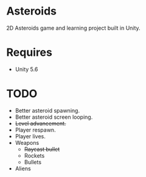 # Asteroids
2D Asteroids game and learning project built in Unity.

# Requires

- Unity 5.6

# TODO

- Better asteroid spawning.
- Better asteroid screen looping.
- ~~Level advancement.~~
- Player respawn.
- Player lives.
- Weapons
  - ~~Raycast bullet~~
  - Rockets
  - Bullets
- Aliens
